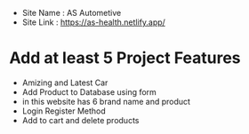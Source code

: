 - Site Name : AS Autometive
- Site Link : https://as-health.netlify.app/

# Add at least 5 Project Features

- Amizing and Latest Car
- Add Product to Database using form
- in this website has 6 brand name and product
- Login Register Method
- Add to cart and delete products 
